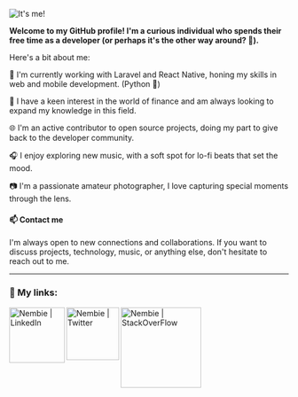 
![It's me!](https://github.com/Nembie/nembie/assets/47114030/a7f3178b-1001-4cac-8493-53ec30510272)

**Welcome to my GitHub profile! I'm a curious individual who spends their free time as a developer (or perhaps it's the other way around? 🤔).**


Here's a bit about me:

🚀 I'm currently working with Laravel and React Native, honing my skills in web and mobile development. (Python 👀)

💸 I have a keen interest in the world of finance and am always looking to expand my knowledge in this field.

🌐 I'm an active contributor to open source projects, doing my part to give back to the developer community.

🎧 I enjoy exploring new music, with a soft spot for lo-fi beats that set the mood.

📷 I'm a passionate amateur photographer, I love capturing special moments through the lens.

#### 📫 Contact me

I'm always open to new connections and collaborations. If you want to discuss projects, technology, music, or anything else, don't hesitate to reach out to me.

---------

### 🔗 My links:

[<img align="left" alt="Nembie | LinkedIn" width="100px" src="https://img.shields.io/badge/linkedin-%230077B5.svg?style=for-the-badge&logo=linkedin&logoColor=white" />][linkedin]
[<img align="left" alt="Nembie | Twitter" width="95px" src="https://img.shields.io/badge/Twitter-%231DA1F2.svg?style=for-the-badge&logo=Twitter&logoColor=white" />][twitter]
[<img align="left" alt="Nembie | StackOverFlow" width="145px" src="https://img.shields.io/badge/-Stackoverflow-FE7A16?style=for-the-badge&logo=stack-overflow&logoColor=white" />][stackoverflow]

[twitter]: https://twitter.com/n3mbie
[linkedin]: https://www.linkedin.com/in/luca-pacitto-43956817a/
[stackoverflow]: https://stackoverflow.com/users/9935392/luca-p
